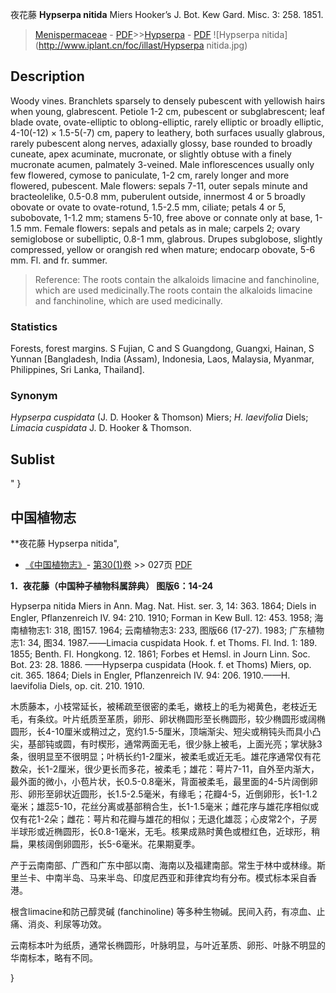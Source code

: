 夜花藤 **Hypserpa nitida** Miers Hooker’s J. Bot. Kew Gard. Misc. 3: 258. 1851.

> [Menispermaceae](http://www.iplant.cn/info/Menispermaceae?t=foc) - [PDF](http://www.iplant.cn/foc/pdf/Menispermaceae.pdf)>>[Hypserpa](http://www.iplant.cn/info/Hypserpa?t=foc) - [PDF](http://www.iplant.cn/foc/pdf/Hypserpa.pdf)
![Hypserpa nitida](http://www.iplant.cn/foc/illast/Hypserpa nitida.jpg)

## Description

Woody vines. Branchlets sparsely to densely pubescent with yellowish hairs when young, glabrescent. Petiole 1-2 cm, pubescent or subglabrescent; leaf blade ovate, ovate-elliptic to oblong-elliptic, rarely elliptic or broadly elliptic, 4-10(-12) × 1.5-5(-7) cm, papery to leathery, both surfaces usually glabrous, rarely pubescent along nerves, adaxially glossy, base rounded to broadly cuneate, apex acuminate, mucronate, or slightly obtuse with a finely mucronate acumen, palmately 3-veined. Male inflorescences usually only few flowered, cymose to paniculate, 1-2 cm, rarely longer and more flowered, pubescent. Male flowers: sepals 7-11, outer sepals minute and bracteolelike, 0.5-0.8 mm, puberulent outside, innermost 4 or 5 broadly obovate or ovate to ovate-rotund, 1.5-2.5 mm, ciliate; petals 4 or 5, subobovate, 1-1.2 mm; stamens 5-10, free above or connate only at base, 1-1.5 mm. Female flowers: sepals and petals as in male; carpels 2; ovary semiglobose or subelliptic, 0.8-1 mm, glabrous. Drupes subglobose, slightly compressed, yellow or orangish red when mature; endocarp obovate, 5-6 mm. Fl. and fr. summer.

> Reference: 
> The roots contain the alkaloids limacine and fanchinoline, which are used medicinally.The roots contain the alkaloids limacine and fanchinoline, which are used medicinally.

### Statistics
Forests, forest margins. S Fujian, C and S Guangdong, Guangxi, Hainan, S Yunnan [Bangladesh, India (Assam), Indonesia, Laos, Malaysia, Myanmar, Philippines, Sri Lanka, Thailand].

### Synonym
*Hypserpa cuspidata* (J. D. Hooker & Thomson) Miers; *H. laevifolia* Diels; *Limacia cuspidata* J. D. Hooker & Thomson.

## Sublist
"
}
## 中国植物志

**夜花藤 Hypserpa nitida",

* [《中国植物志》](http://www.iplant.cn/frps)- [第30(1)卷](http://www.iplant.cn/frps/vol/30(1)) >> 027页 [PDF](http://www.iplant.cn/frps/pdf/30(1)/027.PDF)

**1．夜花藤（中国种子植物科属辞典） 图版6：14-24**

Hypserpa nitida Miers in Ann. Mag. Nat. Hist. ser. 3, 14: 363. 1864; Diels in Engler, Pflanzenreich IV. 94: 210. 1910; Forman in Kew Bull. 12: 453. 1958; 海南植物志1: 318, 图157. 1964; 云南植物志3: 233, 图版66 (17-27). 1983; 广东植物志1: 34, 图34. 1987.——Limacia cuspidata Hook. f. et Thoms. Fl. Ind. 1: 189. 1855; Benth. Fl. Hongkong. 12. 1861; Forbes et Hemsl. in Journ Linn. Soc. Bot. 23: 28. 1886. ——Hypserpa cuspidata (Hook. f. et Thoms) Miers, op. cit. 365. 1864; Diels in Engler, Pflanzenreich IV. 94: 206. 1910.——H. laevifolia Diels, op. cit. 210. 1910.

木质藤本，小枝常延长，被稀疏至很密的柔毛，嫩枝上的毛为褐黄色，老枝近无毛，有条纹。叶片纸质至革质，卵形、卵状椭圆形至长椭圆形，较少椭圆形或阔椭圆形，长4-10厘米或稍过之，宽约1.5-5厘米，顶端渐尖、短尖或稍钝头而具小凸尖，基部钝或圆，有时楔形，通常两面无毛，很少脉上被毛，上面光亮；掌状脉3条，很明显至不很明显；叶柄长约1-2厘米，被柔毛或近无毛。雄花序通常仅有花数朵，长1-2厘米，很少更长而多花，被柔毛；雄花：萼片7-11，自外至内渐大，最外面的微小，小苞片状，长0.5-0.8毫米，背面被柔毛，最里面的4-5片阔倒卵形、卵形至卵状近圆形，长1.5-2.5毫米，有缘毛；花瓣4-5，近倒卵形，长1-1.2毫米；雄蕊5-10，花丝分离或基部稍合生，长1-1.5毫米；雌花序与雄花序相似或仅有花1-2朵；雌花：萼片和花瓣与雄花的相似；无退化雄蕊；心皮常2个，子房半球形或近椭圆形，长0.8-1毫米，无毛。核果成熟时黄色或橙红色，近球形，稍扁，果核阔倒卵圆形，长5-6毫米。花果期夏季。

产于云南南部、广西和广东中部以南、海南以及福建南部。常生于林中或林缘。斯里兰卡、中南半岛、马来半岛、印度尼西亚和菲律宾均有分布。模式标本采自香港。

根含limacine和防己醇灵碱 (fanchinoline) 等多种生物碱。民间入药，有凉血、止痛、消炎、利尿等功效。

云南标本叶为纸质，通常长椭圆形，叶脉明显，与叶近革质、卵形、叶脉不明显的华南标本，略有不同。

}
